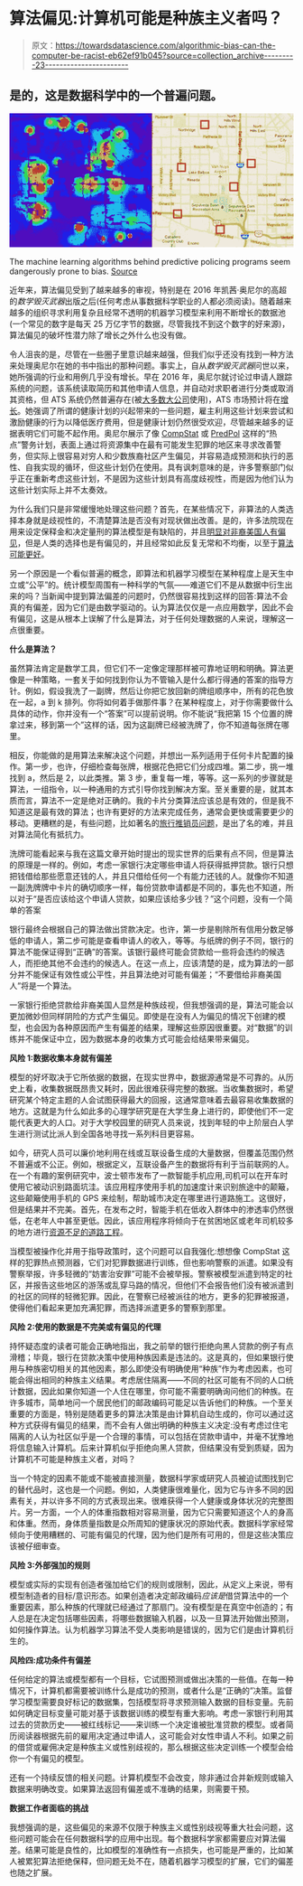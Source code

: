 # 算法偏见:计算机可能是种族主义者吗？

> 原文：<https://towardsdatascience.com/algorithmic-bias-can-the-computer-be-racist-eb62ef91b045?source=collection_archive---------23----------------------->

## 是的，这是数据科学中的一个普遍问题。

![](img/b87fbc3a3766db94bced05aacfa5cd7a.png)

The machine learning algorithms behind predictive policing programs seem dangerously prone to bias. [Source](https://www.smithsonianmag.com/innovation/artificial-intelligence-is-now-used-predict-crime-is-it-biased-180968337/)

近年来，算法偏见受到了越来越多的审视，特别是在 2016 年凯茜·奥尼尔的高超的*数学毁灭武器*出版之后(任何考虑从事数据科学职业的人都必须阅读)。随着越来越多的组织寻求利用复杂且经常不透明的机器学习模型来利用不断增长的数据池(一个常见的数字是每天 25 万亿字节的数据，尽管我找不到这个数字的好来源)，算法偏见的破坏性潜力除了增长之外什么也没有做。

令人沮丧的是，尽管在一些圈子里意识越来越强，但我们似乎还没有找到一种方法来处理奥尼尔在她的书中指出的那种问题。事实上，自从*数学毁灭武器*问世以来，她所强调的行业和用例几乎没有增长。早在 2016 年，奥尼尔就讨论过申请人跟踪系统的问题，该系统读取简历和其他申请人信息，并自动对求职者进行分类或取消其资格，但 ATS 系统仍然普遍存在(被[大多数大公司](https://www.jobscan.co/blog/fortune-500-use-applicant-tracking-systems/)使用)，ATS 市场预计将在[增长](https://www.globenewswire.com/news-release/2019/07/22/1885923/0/en/Applicant-Tracking-System-ATS-Market-To-Reach-USD-2-34-Billion-By-2026-Reports-And-Data.html)。她强调了所谓的健康计划的兴起带来的一些问题，雇主利用这些计划来尝试和激励健康的行为以降低医疗费用，但是健康计划仍然很受欢迎，尽管越来越多的证据表明它们可能不起作用。奥尼尔展示了像 [CompStat](https://en.wikipedia.org/wiki/CompStat) 或 [PredPol](https://en.wikipedia.org/wiki/PredPol) 这样的“热点”警务计划，表面上通过将资源集中在最有可能发生犯罪的地区来寻求改善警务，但实际上很容易对穷人和少数族裔社区产生偏见，并容易造成预测和执行的恶性、自我实现的循环，但这些计划仍在使用。具有讽刺意味的是，许多警察部门似乎正在重新考虑这些计划，不是因为这些计划具有高度歧视性，而是因为他们认为这些计划实际上并不太奏效。

为什么我们只是非常缓慢地处理这些问题？首先，在某些情况下，非算法的人类选择本身就是歧视性的，不清楚算法是否没有对现状做出改善。是的，许多法院现在用来设定保释金和决定量刑的算法模型是有缺陷的，并且[明显对非裔美国人有偏见](https://www.propublica.org/article/machine-bias-risk-assessments-in-criminal-sentencing)，但是人类的选择也是有偏见的，并且经常如此反复无常和不均衡，以至于[算法可能更好](https://www.nytimes.com/2017/12/20/upshot/algorithms-bail-criminal-justice-system.html)。

另一个原因是一个看似普遍的概念，即算法和机器学习模型在某种程度上是天生中立或“公平”的。统计模型周围有一种科学的气氛——难道它们不是从数据中衍生出来的吗？当新闻中提到算法偏差的问题时，仍然很容易找到这样的回答:算法不会真的有偏差，因为它们是由数学驱动的。认为算法仅仅是一点应用数学，因此不会有偏见，这是从根本上误解了什么是算法，对于任何处理数据的人来说，理解这一点很重要。

**什么是算法？**

虽然算法肯定是数学工具，但它们不一定像定理那样被可靠地证明和明确。算法更像是一种策略，一套关于如何找到你认为不管输入是什么都行得通的答案的指导方针。例如，假设我洗了一副牌，然后让你把它放回新的牌组顺序中，所有的花色放在一起，a 到 k 排列。你将如何着手做那件事？在某种程度上，对于你需要做什么具体的动作，你并没有一个“答案”可以提前说明。你不能说“我把第 15 个位置的牌拿过来，移到第一个”这样的话，因为这副牌已经被洗牌了，你不知道每张牌在哪里。

相反，你能做的是用算法来解决这个问题，并想出一系列适用于任何卡片配置的操作。第一步，也许，仔细检查每张牌，根据花色把它们分成四堆。第二步，挑一堆找到 a，然后是 2，以此类推。第 3 步，重复每一堆，等等。这一系列的步骤就是算法，一组指令，以一种通用的方式引导你找到解决方案。至关重要的是，就其本质而言，算法不一定是绝对正确的。我的卡片分类算法应该总是有效的，但是我不知道这是最有效的算法；也许有更好的方法来完成任务，通常会更快或需要更少的移动。更糟糕的是，有些问题，比如著名的[旅行推销员问题](https://en.wikipedia.org/wiki/Travelling_salesman_problem)，是出了名的难，并且对算法简化有抵抗力。

洗牌可能看起来与我在这篇文章开始时提出的现实世界的后果有点不同，但是算法的原理是一样的。例如，考虑一家银行决定哪些申请人将获得抵押贷款。银行只想把钱借给那些愿意还钱的人，并且只借给任何一个有能力还钱的人。就像你不知道一副洗牌牌中卡片的确切顺序一样，每份贷款申请都是不同的，事先也不知道，所以对于“是否应该给这个申请人贷款，如果应该给多少钱？”这个问题，没有一个简单的答案

银行最终会根据自己的算法做出贷款决定。也许，第一步是剔除所有信用分数足够低的申请人，第二步可能是查看申请人的收入，等等。与纸牌的例子不同，银行的算法不能保证得到“正确”的答案。该银行最终可能会贷款给一些将会违约的候选人，而拒绝其他不会违约的候选人。在这一点上，应该清楚的是，成为算法的一部分并不能保证有效性或公平性，并且算法绝对可能有偏差；“不要借给非裔美国人”将是一个算法。

一家银行拒绝贷款给非裔美国人显然是种族歧视，但我想强调的是，算法可能会以更加微妙但同样阴险的方式产生偏见。即使是在没有人为偏见的情况下创建的模型，也会因为各种原因而产生有偏差的结果，理解这些原因很重要。对“数据”的训练并不能保证中立，因为数据本身的收集方式可能会给结果带来偏见。

**风险 1:数据收集本身就有偏差**

模型的好坏取决于它所依据的数据，在现实世界中，数据源通常是不可靠的。从历史上看，收集数据既昂贵又耗时，因此很难获得完整的数据。当收集数据时，希望研究某个特定主题的人会试图获得最大的回报，这通常意味着去最容易收集数据的地方。这就是为什么如此多的心理学研究是在大学生身上进行的，即使他们不一定能代表更大的人口。对于大学校园里的研究人员来说，找到年轻的中上阶层白人学生进行测试比派人到全国各地寻找一系列科目更容易。

如今，研究人员可以廉价地利用在线或互联设备生成的大量数据，但覆盖范围仍然不普遍或不公正。例如，根据定义，互联设备产生的数据将有利于当前联网的人。在一个有趣的案例研究中，波士顿市发布了一款智能手机应用,司机可以在开车时使用它被动识别路面坑洼。该应用程序使用手机的加速度计来识别旅途中的颠簸，这些颠簸使用手机的 GPS 来绘制，帮助城市决定在哪里进行道路施工。这很好，但是结果并不完美。首先，在发布之时，智能手机在低收入群体中的渗透率仍然很低，在老年人中甚至更低。因此，该应用程序将倾向于在贫困地区或老年司机较多的地方进行[资源不足的道路工程](https://hbr.org/2013/04/the-hidden-biases-in-big-data)。

当模型被操作化并用于指导政策时，这个问题可以自我强化:想想像 CompStat 这样的犯罪热点预测器，它们对犯罪数据进行训练，但也影响警察的派遣。如果没有警察举报，许多轻微的“妨害治安罪”可能不会被举报。警察被模型派遣到特定的社区，并报告这些地区的游荡或乱穿马路的情况，但他们不会报告他们没有被派遣到的社区的同样的轻微犯罪。因此，在警察已经被派往的地方，更多的犯罪被报道，使得他们看起来更加充满犯罪，而选择派遣更多的警察到那里。

**风险 2:使用的数据是不完美或有偏见的代理**

持怀疑态度的读者可能会正确地指出，我之前举的银行拒绝向黑人贷款的例子有点滑稽；毕竟，银行在贷款决策中使用种族因素是违法的。这是真的，但如果银行使用与种族密切相关的其他因素，那么即使没有明确使用“种族”作为考虑因素，也可能会得出相同的种族主义结果。考虑居住隔离——不同的社区可能有不同的人口统计数据，因此如果你知道一个人住在哪里，你可能不需要明确询问他们的种族。在许多城市，简单地问一个居民他们的邮政编码可能足以告诉他们的种族。一个至关重要的方面是，特别是随着更多的算法决策是由计算机自动生成的，你可以通过这种方式获得有偏见的结果，而不会有人做出明确的种族主义决定:没有考虑过住宅隔离的人认为社区似乎是一个合理的事情，可以包括在贷款申请中，并毫不犹豫地将信息输入计算机。后来计算机似乎拒绝向黑人贷款，但结果没有受到质疑，因为计算机不可能是种族主义者，对吗？

当一个特定的因素不能或不能被直接测量，数据科学家或研究人员被迫试图找到它的替代品时，这也是一个问题。例如，人类健康很难量化，因为它与许多不同的因素有关，并以许多不同的方式表现出来。很难获得一个人健康或身体状况的完整图片。另一方面，一个人的体重指数相对容易测量，因为它只需要知道这个人的身高和体重。然而，身体质量指数是众所周知的健康状况的原始代表。数据科学家经常倾向于使用糟糕的、可能有偏见的代理，因为他们是所有可用的，但是这些决策应该被仔细审查。

**风险 3:外部强加的规则**

模型或实际的实现有创造者强加给它们的规则或限制，因此，从定义上来说，带有模型制造者的目标/意识形态。如果创造者决定邮政编码*应该是*借贷算法中的一个重要因素，那么种族的代理就已经通过了那扇门。没有模型是在真空中创造的；有人总是在决定包括哪些因素，将哪些数据输入机器，以及一旦算法开始做出预测，如何操作算法。认为机器学习算法不受人类影响是错误的，因为它们是由计算机衍生的。

**风险四:成功条件有偏差**

任何给定的算法或模型都有一个目标，它试图预测或做出决策的一些值。在每一种情况下，计算机都需要被训练什么是成功的预测，或者什么是“正确的”决策。监督学习模型需要良好标记的数据集，包括模型将寻求预测输入数据的目标变量。先前如何确定目标变量可能对基于该数据训练的模型有重大影响。考虑一家银行利用其过去的贷款历史——被红线标记——来训练一个决定谁被批准贷款的模型。或者简历阅读器根据先前的雇用决定通过申请人，这可能会对女性申请人不利。如果之前的借贷或雇佣决定是种族主义或性别歧视的，那么根据这些决定训练一个模型会给你一个有偏见的模型。

还有一个持续反馈的相关问题。计算机模型不会改变，除非通过合并新规则或输入数据来明确改变。如果算法返回有偏差或不准确的结果，则需要干预。

**数据工作者面临的挑战**

我想强调的是，这些偏见的来源不仅限于种族主义或性别歧视等重大社会问题，这些问题可能会在任何数据科学的应用中出现。每个数据科学家都需要应对算法偏差。结果可能是良性的，比如模型的准确性有一点损失，也可能是严重的，比如某人被累犯算法拒绝保释，但问题无处不在，随着机器学习模型的扩展，它们的偏差也随之扩展。